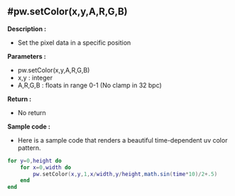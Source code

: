 #pw.setColor(x,y,A,R,G,B)
---

**Description :**

- Set the pixel data in a specific position

**Parameters :**

- pw.setColor(x,y,A,R,G,B)
- x,y : integer
- A,R,G,B : floats in range 0-1 (No clamp in 32 bpc)        

**Return :**
- No return

**Sample code :**
- Here is a sample code that renders a beautiful time-dependent uv color pattern. 
```lua:setColor.lua
for y=0,height do
    for x=0,width do
        pw.setColor(x,y,1,x/width,y/height,math.sin(time*10)/2+.5)
    end
end
```